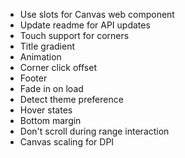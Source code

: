 - Use slots for Canvas web component
- Update readme for API updates
- Touch support for corners
- Title gradient
- Animation
- Corner click offset
- Footer
- Fade in on load
- Detect theme preference
- Hover states
- Bottom margin
- Don't scroll during range interaction
- Canvas scaling for DPI
